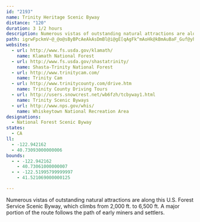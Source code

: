 ```yaml
---
id: "2193"
name: Trinity Heritage Scenic Byway
distance: "120"
duration: 3 1/2 hours
description: Numerous vistas of outstanding natural attractions are along this National Forest Scenic Byway, which climbs from 2,000 ft. to 6,500 ft.  A major portion of the route follows the path of early miners and settlers.
path: igrwFpckmV~@_@o@sByBPcAeAkAsDmBl@i@gE[qAgFk^mAoHk@kBmAuBaF_Guf@yh@gDiBwHsByDq@{GaCoGsEgCeCsBgC}AeCiA{BiFoMcC_DmBmEyAmAcE_@yAw@iBgEmDmDS_@Cm@H_@Xk@tAgAb@s@fAsCf@k@f@YxB]x@{@b@sA^yA|HoXTmAb@sDViFzAmJReCNmMP}B|@eHdDq\EsAUsAoAgBaBcA_BUwL]sQRe`@vAaEx@qQxHiCl@}CZiHvA_IzDmBf@yg@pJyELqFDgUeAcASaHeCaBAsB^{KzCsBXqE^{@?wCy@s@@k@TqB|AeATaHk@}@_@w@_AYm@mBsHEkAXgAReB?oBa@cAk@o@mC}Ay@MiAPaHzAcDvAoAL{DF}IrCaLj@g@G{@kAOs@E_AXmCCkBu@{@c@QcAPuBhBmAj@c@FgIBoARaGjD{@RwGRcACiCgA}@Gu@R_@Xi@~@iAxCm@dA_@R}L`A{AXa@XkDjFe@d@}@Tu@Ao@_@_@e@]eAq@iE]s@_@_@e@WmAE}BPk@Ks@Yo@}@wBqHu@kBu@s@cAS_Nk@yB?i@Pg@f@e@pAqBfIc@|@m@VoAa@UWOg@IcAbBiLd@qAvB}DZeBKsBsBgO{@cCkDeGOg@gIyEwBmBcJoL}A}By@sBo@oCyO_kAYcAo@aB{Oq^iA_D_@o@yAY}@Fo@^sA`ByEvBsAr@}@`A[r@_@vAwBxJoA`F]t@_CpEwJvPs@x@}IpFs@ZiAPmAKiG_EeAe@m@gAImA?k@Dk@Ry@zKsTZe@bAkCR_AF{@C{S@uPMaBm@mBg@mD?_CHkAn@{A~CsDnKmJlEkEr@aAb@wA@gBOuAiCmGsAgCCw@LmARg@hEsHXcA?_AYu@iA_AsBy@g@_@a@s@I_ADy@Xk@bDsC\iADqAy@aHiAaCuA_BmB}@iASgYq@cAy@Yu@{AuKIwBxCuQXiGC}@UcA_@w@}@{@{N_Fc@]e@u@i@kBMmBQeAYy@_AgAs@MiA?yEb@iAOy@y@uDkFeCiCaHqA_Da@mACoA^mBrAiCxAw@Bk@QiAsAOy@Iy@b@{TKuAWeAk@y@y@_@eK?u@c@m@iBEk@NmAn@_AZWf@MjJmAhAkA`B{BzA_CNk@JeBKuAqEuOsA}B_@Sy@SqFk@yFuCiIg@wTo@eH}A_A@q@XeGdDiAWqFyFiA{AUqAe@oGSmAiAgA}FiCm@u@uCyFsA_AoLSmJp@_AQqGaFoAQc@?cAX}E`CsADu@[o@i@gDqFyEqGgC_ByCu@mGyBsB_As@q@U{@CeAn@iKE}A_@y@_@k@qCcAsJqBs@Ji@LyCfBqIdG_Bd@}AIe@YyAuAgDyEs@qA_@{AEk@NeC|EeURqBDmBOoE]qAkAuCyAmBaJeEw@q@_@{@iAmEu@_BmAmAuBq@aFaAy@?wIn@oAO}@i@y@}@kLaPc@e@_CaBa_@{NqEwAoGUuDB_BGyBa@gA_@_BeAeBqBaIoK}D_GcBuCo@mAiBaF{Oye@g@eA_CmDcBsBoKaLoCsBiAe@{EuAoBQ{ISyCi@gA_@kBcAkEiDa@i@oa@q_@sBkC_LcPuSwRmWmSmCaCaAuAeF_NmBoC_Ay@m@]eCm@aD?eUlEuC^{B?iCYaEqBkBgBeJsKwD{CmKuFmCmBoBuBqBuCiBeEe@{AwFo[qGs_@k@mCi@gAo@eAu@s@{BkA_AYkBGgALoM`FcAFsAa@e@s@s@_BoEcSo@uB}A}CcBoAiEq@cBCaCNoEhA_NhAq[n@mF[mFZgHcBqCkAeA_A[_AyCiMmBeE}A{ByAmGYy@{@sA{EaFiCqJOUkEeAcGy@a@@g@RiF|FmAd@o@@u@SuGmDu@M}Ei@sDU{JUeIg@_BVaGtDeBj@qKZiACaHqDi@GcCR_BfAiEfFqBxCyBfEc@p@mE`CyCbAeAl@sAxAyCzEaB`AiCj@sADkFSqATi@b@c@t@cCjFcAfBe@d@cAd@iBLyG?uIS}HmA{Jk@wC_@s@Yq@m@}@sAqGuHyB_AcB?_TxBsARs@Z_BlAcF~IoA`BkBxAiDp@eCEmUyA{C@cHj@mFMic@mDwEMyADiDt@mFxCgElEoBrAyAj@_PnBaEx@sHvCiGzCgA^uAPsBCuImBcDa@qFJml@zBuFDkCMgCS}EcA}FuBeOgGyCcAmEU}@@uAV{Cz@_Bv@yBxAqJ|Ho@\}@XoBRmB?_Ca@gAe@mJgG_ASaKy@}A]{@[gd@q]sCkA{GqBuBG}ERuHvAoAD{@IgCa@mBeAcByAcJoN}BmEmIwVmB_FgE}IoO}k@cDkJgFkL[gAy@uDs@kHi@uDoAyDyBgDyB_BuIgCiEwBoPwMcDyBgCy@iCa@iBIaFXgJlAyBAcAKiAYaMiGqAWwO_@eGs@mEw@uC?_O^_BMiBm@}B_B_I{J{@q@mAa@aCk@uEq@{\oEwFyAyEkBgG}DiQgQsCyB_NmEsHoC{EkCaCaDaD_ImB{CoDqBaHaCqIwB}Du@wG}@ea@aD}Fs@mFY}A@kNxAsDEgCg@wJmCqAEkBRsBj@yMxHeErBmCl@sCLsf@{@mEYgDeA}ImEiA_@{Ck@sIa@mBLaAl@w@dAi@lASbAG`BJrGElAiB`GSlBBxGa@zDmLnWe@hEw@bD{@zAC\Jt@GxBc@vBUbCcBlD_@xA{@~A{@v@sCx@U`@CVn@tBAb@KXM@_@MUqAYIoDq@kB^yBrBo@^o@~Di@l@cBlBoBXi@QaCuBa@y@TqATSl@DTSBSS_AgBkDUWqFu@W^D`@Z|@Ed@UZmFaCiAEwDlB}IzD}BjDkKbXmC`AsC\iB@iBm@gBaA_AqAoAgAs@O_@\Cr@Bl@HVhGtKvArCRr@Cf@_@v@_AdAM`@KdA?v@PnEuAxE}@`GFd@bAdCJfEhB|EEd@_ApBSdAu@hAMb@c@|FA|@TfDU~AH~BId@o@nAuBjD_GtCaOfFW\E`@IjCOl@[RmBXgBxAoDvDOHuADSHw@xAk@ZmDLcEoBi@EO?e@`@q@VaBdA}Bm@SD[L}CfCgC^}KlF}Dp@_AfAs@fCs@~@{DdBiDfA{CLcLgBiBLiAj@a@j@q@rAaC`Mi@`Bm@`AaIjI{@jAy@|Ay@vCgG|Ys@bCmHnPuJb]sF~LcA|AcA|@cAp@yGfDqBr@aBRgBD_HSaB^cBlAmDlFiBxBoAlAoAl@iOjEyARqJLsAl@y@|@k@lAi@dCIrADrAb@xBbB|Ez@vC^~BNfAf@rJz@|Fl@rBrBvD`KtKdA~@hAr@nAVrCKdIwArAe@hDgBvEoCdA}Ap@sBLaCEmHDkA\uAT_@l@e@bAQn@Jd@Xb@p@Ph@LhACx@oBhQs@rCiA`C}FrJcFlLgB|BsF~E_AxAaA~CWrB]`Fu@nEaHlSkNdc@_AxBcCzDoMtNwAxBkAlCqKbZw@tC[xC_@\wBsOk@gHmBoMKaBCsGH{GCmBUwB_BiNq@aDoBgGe@cAw@{@uCsBaGmC{By@{DwBsB{@qIcBkLmA_BGmB@uAV_MnDaJnDwDlAqBf@{AJkBQcBg@iKk@yBa@cDOeASy@e@qD{CeBy@mFaBcAOyBDwI|@mAf@sEpDy@f@_Cr@k@DwBCiHyA_BSyVyAiBa@{AgDiHwZiAuFc@kAsA_BuBkAkLsIwDaEWg@Mm@DqANm@d@k@nIsClEsBt@s@n@gAbByDtA_Eb@mBLmACeAUmCoHuTaBoE}CyG{FiKsFsImAmCy@_Eo@uBiAqBcBgByDyBcFmBqAYsHs@sCy@cFyBwG_BsAe@}FsE}EqCoL_MyFaT_Mwb@aKm_@sDuIsCkJ{CqIeP}Z_CmCaFgH_A}@iEuB_@e@aDuKyBkF}Umb@gKiSuCgGwPs_@_A_B{IuK_ByBkJ}NoA_CaBaH_EoMoEsT[aCQoE?wK~@oIXeE_@oMCgDHwLEeBOmA]}As@oAoFaFmDwCiEmBmDeAsBeAaHgH_Ao@gDi@sAm@w@aAcBgF}@_Ay@]_BMqGFqVvAcC^mCl@uQlFcFtCuK~H_CdAmATiBHeHs@{@@_@HqBz@_HtFwDlAcCb@iBJ}ORsDR}JrAsBpAcClAu@rAw@zCa@d@i@FoBOqAZwGjDeAr@}@pAi@tA_@fC[dEY~@c@d@[FgBmAeA]w@Iq@D_@LYXaBdC[FyAGw@NeD~Cy@BmCeBuAi@gAOcDFk@KmBcCqEyEkAcAgCyAo@s@Yg@Kq@n@gFJ{CKyCBq@L_@\Eb@Hx@Z~AlBnAhAfBrCtCfC~@lB|@dCRXNDXEtCqB^e@H_@?g@u@aD?c@Ts@b@[bC?h@QVSLe@ASKQOAmGXcAKc@Mg@g@oAsCcAiAqFiHyFsF}@e@sBe@aAB}Ad@yAr@]Z[x@cApE_@RYQJgLAy@i@{CgAsEsBoGqA_ICaDR_E?gBSqEa@cD}@gDy@wBqGiIqFsFiDaEoAwB_BoEq@yD[yJmA{NIwPQeF_@uC[_BqAmDyDoIs@eD_AgMg@_EyC}Ne@gDIkCB{G]sDk@{BsCmHqHoMaHaO}@kCq@iEwAwW_@kEUuAcAmDcGaNqAeCgCmDsLiN}CyCiKaH{CeAaIaBcC_AyAy@oCyBsAyAgCeBoBsBw@mAoHcOwAeD}AsCaAyCyAiJ]cAyCuFuJuTy@y@iC{AmAmAK_AE_COkCIaD?uGUq@YSyBk@qHmAsFs@sa@mH}@So@e@u@_CoM_i@_F_[{AoKk@{CuOqe@YyBe@iFOq@c@_A_@e@o@Y}Ca@ca@DuNsOQk@mBeOx@W
websites:
  - url: http://www.fs.usda.gov/klamath/
    name: Klamath National Forest
  - url: http://www.fs.usda.gov/shastatrinity/
    name: Shasta-Trinity National Forest
  - url: http://www.trinitycam.com/
    name: Trinity Cam
  - url: http://www.trinitycounty.com/drive.htm
    name: Trinity County Driving Tours
  - url: http://users.snowcrest.net/wb6fzh/tcbyway1.html
    name: Trinity Scenic Byways
  - url: http://www.nps.gov/whis/
    name: Whiskeytown National Recreation Area
designations:
  - National Forest Scenic Byway
states:
  - CA
ll:
  - -122.942162
  - 40.73093000000006
bounds:
  - - -122.942162
    - 40.73061000000007
  - - -122.51995799999997
    - 41.521069000000125

---
```


Numerous vistas of outstanding natural attractions are along this U.S. Forest Service Scenic Byway, which climbs from 2,000 ft. to 6,500 ft.  A major portion of the route follows the path of early miners and settlers.

